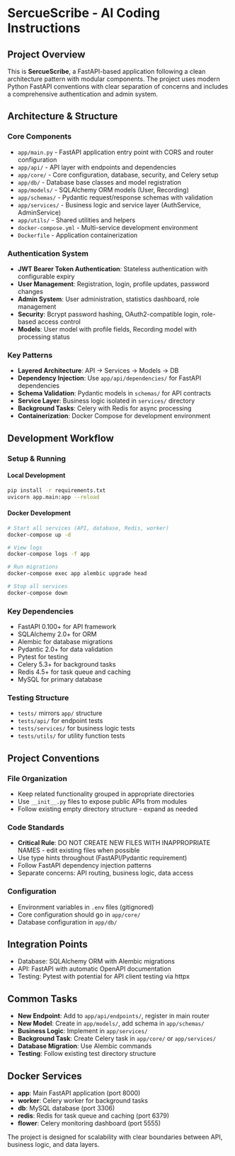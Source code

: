 # SercueScribe - AI Coding Instructions

## Project Overview
This is **SercueScribe**, a FastAPI-based application following a clean architecture pattern with modular components. The project uses modern Python FastAPI conventions with clear separation of concerns and includes a comprehensive authentication and admin system.

## Architecture & Structure

### Core Components
- `app/main.py` - FastAPI application entry point with CORS and router configuration
- `app/api/` - API layer with endpoints and dependencies
- `app/core/` - Core configuration, database, security, and Celery setup
- `app/db/` - Database base classes and model registration
- `app/models/` - SQLAlchemy ORM models (User, Recording)
- `app/schemas/` - Pydantic request/response schemas with validation
- `app/services/` - Business logic and service layer (AuthService, AdminService)
- `app/utils/` - Shared utilities and helpers
- `docker-compose.yml` - Multi-service development environment
- `Dockerfile` - Application containerization

### Authentication System
- **JWT Bearer Token Authentication**: Stateless authentication with configurable expiry
- **User Management**: Registration, login, profile updates, password changes
- **Admin System**: User administration, statistics dashboard, role management
- **Security**: Bcrypt password hashing, OAuth2-compatible login, role-based access control
- **Models**: User model with profile fields, Recording model with processing status

### Key Patterns
- **Layered Architecture**: API → Services → Models → DB
- **Dependency Injection**: Use `app/api/dependencies/` for FastAPI dependencies
- **Schema Validation**: Pydantic models in `schemas/` for API contracts
- **Service Layer**: Business logic isolated in `services/` directory
- **Background Tasks**: Celery with Redis for async processing
- **Containerization**: Docker Compose for development environment

## Development Workflow

### Setup & Running

#### Local Development
```bash
pip install -r requirements.txt
uvicorn app.main:app --reload
```

#### Docker Development
```bash
# Start all services (API, database, Redis, worker)
docker-compose up -d

# View logs
docker-compose logs -f app

# Run migrations
docker-compose exec app alembic upgrade head

# Stop all services
docker-compose down
```

### Key Dependencies
- FastAPI 0.100+ for API framework
- SQLAlchemy 2.0+ for ORM
- Alembic for database migrations  
- Pydantic 2.0+ for data validation
- Pytest for testing
- Celery 5.3+ for background tasks
- Redis 4.5+ for task queue and caching
- MySQL for primary database

### Testing Structure
- `tests/` mirrors `app/` structure
- `tests/api/` for endpoint tests
- `tests/services/` for business logic tests
- `tests/utils/` for utility function tests

## Project Conventions

### File Organization
- Keep related functionality grouped in appropriate directories
- Use `__init__.py` files to expose public APIs from modules
- Follow existing empty directory structure - expand as needed

### Code Standards  
- **Critical Rule**: DO NOT CREATE NEW FILES WITH INAPPROPRIATE NAMES - edit existing files when possible
- Use type hints throughout (FastAPI/Pydantic requirement)
- Follow FastAPI dependency injection patterns
- Separate concerns: API routing, business logic, data access

### Configuration
- Environment variables in `.env` files (gitignored)
- Core configuration should go in `app/core/`
- Database configuration in `app/db/`

## Integration Points
- Database: SQLAlchemy ORM with Alembic migrations
- API: FastAPI with automatic OpenAPI documentation
- Testing: Pytest with potential for API client testing via httpx

## Common Tasks
- **New Endpoint**: Add to `app/api/endpoints/`, register in main router
- **New Model**: Create in `app/models/`, add schema in `app/schemas/`
- **Business Logic**: Implement in `app/services/`
- **Background Task**: Create Celery task in `app/core/` or `app/services/`
- **Database Migration**: Use Alembic commands
- **Testing**: Follow existing test directory structure

## Docker Services
- **app**: Main FastAPI application (port 8000)
- **worker**: Celery worker for background tasks
- **db**: MySQL database (port 3306)
- **redis**: Redis for task queue and caching (port 6379)
- **flower**: Celery monitoring dashboard (port 5555)

The project is designed for scalability with clear boundaries between API, business logic, and data layers.
